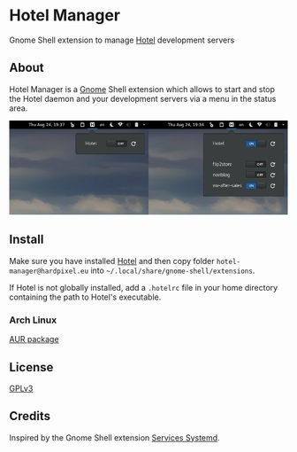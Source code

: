 # Hotel Manager
Gnome Shell extension to manage [Hotel](https://github.com/typicode/hotel) development servers

## About
Hotel Manager is a [Gnome](https://www.gnome.org/) Shell extension which
allows to start and stop the Hotel daemon and your development servers via a menu in the status area.

![Screenshot](https://raw.githubusercontent.com/hardpixel/hotel-manager/master/screenshot.png)

## Install
Make sure you have installed [Hotel](https://github.com/typicode/hotel) and then copy folder `hotel-manager@hardpixel.eu` into `~/.local/share/gnome-shell/extensions`.

If Hotel is not globally installed, add a `.hotelrc` file in your home directory containing the path to Hotel's executable.

### Arch Linux
[AUR package](https://aur.archlinux.org/packages/gnome-shell-extension-hotel-manager)

## License
[GPLv3](http://www.gnu.org/licenses/gpl-3.0.en.html)

## Credits
Inspired by the Gnome Shell extension [Services Systemd](https://github.com/petres/gnome-shell-extension-services-systemd/).
